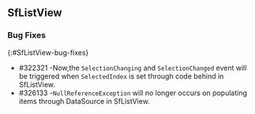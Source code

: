## SfListView

### Bug Fixes
{:#SfListView-bug-fixes}

* \#322321 -Now,the `SelectionChanging` and `SelectionChanged` event will be triggered when `SelectedIndex` is set through code behind in SfListView.
* \#326133 -`NullReferenceException` will no longer occurs on populating items through DataSource in SfListView.

